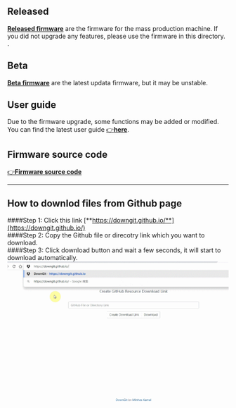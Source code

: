 ## Released
[**Released firmware**](./released/) are the firmware for the mass production machine. If you did not upgrade any features, please use the firmware in this directory. .  
 
## Beta
[**Beta firmware**](./beta/) are the latest updata firmware, but it may be unstable.

## User guide
Due to the firmware upgrade, some functions may be added or modified. You can find the latest user guide [:point_right:**here**](./User%20Guide/).

## Firmware source code
[:point_right:**Firmware source code**](https://github.com/ZONESTAR3D/source-code-for-3d-printer)

----
## How to downlod files from Github page
####Step 1: Click this link [**https://downgit.github.io/**](https://downgit.github.io/)   
####Step 2: Copy the Github file or direcotry link which you want to download.  
####Step 3: Click download button and wait a few seconds, it will start to download automatically.  
![](https://github.com/ZONESTAR3D/Document-and-User-Guide/blob/master/download.gif)   